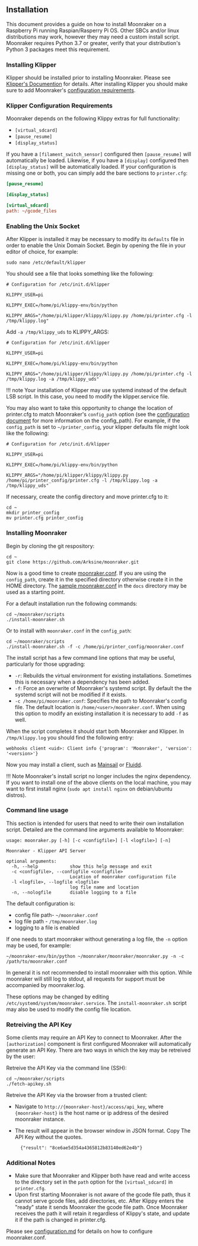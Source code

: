 ## Installation

This document provides a guide on how to install Moonraker on a Raspberry
Pi running Raspian/Rasperry Pi OS.  Other SBCs and/or linux distributions
may work, however they may need a custom install script.  Moonraker
requires Python 3.7 or greater, verify that your distribution's
Python 3 packages meet this requirement.

### Installing Klipper

Klipper should be installed prior to installing Moonraker.  Please see
[Klipper's Documention](https://klipper3d.com/Overview.html) for details.
After installing Klipper you should make sure to add Moonraker's
[configuration requirements](#klipper-configuration-requirements).

### Klipper Configuration Requirements

Moonraker depends on the following Klippy extras for full functionality:

- `[virtual_sdcard]`
- `[pause_resume]`
- `[display_status]`

If you have a `[filament_switch_sensor]` configured then `[pause_resume]` will
automatically be loaded.  Likewise, if you have a `[display]` configured then
`[display_status]` will be automatically loaded.  If your configuration is
missing one or both, you can simply add the bare sections to `printer.cfg`:
```ini
[pause_resume]

[display_status]

[virtual_sdcard]
path: ~/gcode_files
```

### Enabling the Unix Socket

After Klipper is installed it may be necessary to modify its `defaults` file in
order to enable the Unix Domain Socket.  Begin by opening the file in your
editor of choice, for example:
```
sudo nano /etc/default/klipper
```
You should see a file that looks something like the following:
```
# Configuration for /etc/init.d/klipper

KLIPPY_USER=pi

KLIPPY_EXEC=/home/pi/klippy-env/bin/python

KLIPPY_ARGS="/home/pi/klipper/klippy/klippy.py /home/pi/printer.cfg -l /tmp/klippy.log"
```

Add `-a /tmp/klippy_uds` to KLIPPY_ARGS:
```
# Configuration for /etc/init.d/klipper

KLIPPY_USER=pi

KLIPPY_EXEC=/home/pi/klippy-env/bin/python

KLIPPY_ARGS="/home/pi/klipper/klippy/klippy.py /home/pi/printer.cfg -l /tmp/klippy.log -a /tmp/klippy_uds"
```

!!! note
    Your installation of Klipper may use systemd instead of
    the default LSB script.  In this case, you need to modify the
    klipper.service file.

You may also want to take this opportunity to change the location of
printer.cfg to match Moonraker's `config_path` option (see the
[configuration document](configuration.md#primary-configuration)
for more information on the config_path). For example, if the `config_path`
is set to  `~/printer_config`, your klipper defaults file might look
like the following:
```
# Configuration for /etc/init.d/klipper

KLIPPY_USER=pi

KLIPPY_EXEC=/home/pi/klippy-env/bin/python

KLIPPY_ARGS="/home/pi/klipper/klippy/klippy.py /home/pi/printer_config/printer.cfg -l /tmp/klippy.log -a /tmp/klippy_uds"
```

If necessary, create the config directory and move printer.cfg to it:
```
cd ~
mkdir printer_config
mv printer.cfg printer_config
```

### Installing Moonraker

Begin by cloning the git respository:

```
cd ~
git clone https://github.com/Arksine/moonraker.git
```

Now is a good time to create [moonraker.conf](configuration.md).  If you are
using the `config_path`, create it in the specified directory otherwise create
it in the HOME directory.  The [sample moonraker.conf](./moonraker.conf) in
the `docs` directory may be used as a starting point.

For a default installation run the following commands:
```
cd ~/moonraker/scripts
./install-moonraker.sh
```

Or to install with `moonraker.conf` in the `config_path`:
```
cd ~/moonraker/scripts
./install-moonraker.sh -f -c /home/pi/printer_config/moonraker.conf
```

The install script has a few command line options that may be useful,
particularly for those upgrading:

- `-r`:
  Rebuilds the virtual environment for existing installations.
  Sometimes this is necessary when a dependency has been added.
- `-f`:
  Force an overwrite of Moonraker's systemd script. By default the
  the systemd script will not be modified if it exists.
- `-c /home/pi/moonraker.conf`:
  Specifies the path to Moonraker's config file. The default location
  is `/home/<user>/moonraker.conf`.  When using this option to modify
  an existing installation it is necessary to add `-f` as well.

When the script completes it should start both Moonraker and Klipper. In
`/tmp/klippy.log` you should find the following entry:

`webhooks client <uid>: Client info {'program': 'Moonraker', 'version': '<version>'}`

Now you may install a client, such as
[Mainsail](https://github.com/meteyou/mainsail) or
[Fluidd](https://github.com/cadriel/fluidd).

!!! Note
    Moonraker's install script no longer includes the nginx dependency.
    If you want to install one of the above clients on the local machine,
    you may want to first install nginx (`sudo apt install nginx` on
    debian/ubuntu distros).


### Command line usage

This section is intended for users that need to write their own
installation script.  Detailed are the command line arguments
available to Moonraker:
```
usage: moonraker.py [-h] [-c <configfile>] [-l <logfile>] [-n]

Moonraker - Klipper API Server

optional arguments:
  -h, --help            show this help message and exit
  -c <configfile>, --configfile <configfile>
                        Location of moonraker configuration file
  -l <logfile>, --logfile <logfile>
                        log file name and location
  -n, --nologfile       disable logging to a file
```

The default configuration is:
- config file path- `~/moonraker.conf`
- log file path - `/tmp/moonraker.log`
- logging to a file is enabled

If one needs to start moonraker without generating a log file, the
`-n` option may be used, for example:
```
~/moonraker-env/bin/python ~/moonraker/moonraker/moonraker.py -n -c /path/to/moonraker.conf
```
In general it is not recommended to install moonraker with this option.
While moonraker will still log to stdout, all requests for support must
be accompanied by moonraker.log.

These options may be changed by editing
`/etc/systemd/system/moonraker.service`.  The `install-moonraker.sh` script
may also be used to modify the config file location.

### Retreiving the API Key

Some clients may require an API Key to connect to Moonraker.  After the
`[authorization]` component is first configured Moonraker will automatically
generate an API Key.  There are two ways in which the key may be retreived
by the user:

Retreive the API Key via the command line (SSH):
```
cd ~/moonraker/scripts
./fetch-apikey.sh
```

Retreive the API Key via the browser from a trusted client:

- Navigate to `http://{moonraker-host}/access/api_key`, where
  `{moonraker-host}` is the host name or ip address of the desired
  moonraker instance.
- The result will appear in the browser window in JSON format. Copy
  The API Key without the quotes.

        {"result": "8ce6ae5d354a4365812b83140ed62e4b"}

### Additional Notes

- Make sure that Moonraker and Klipper both have read and write access to the
  directory set in the `path` option for the `[virtual_sdcard]` in
  `printer.cfg`.
- Upon first starting Moonraker is not aware of the gcode file path, thus
  it cannot serve gcode files, add directories, etc.  After Klippy enters
  the "ready" state it sends Moonraker the gcode file path.
  Once Moonraker receives the path it will retain it regardless of Klippy's
  state, and update it if the path is changed in printer.cfg.

Please see [configuration.md](configuration.md) for details on how to
configure moonraker.conf.

